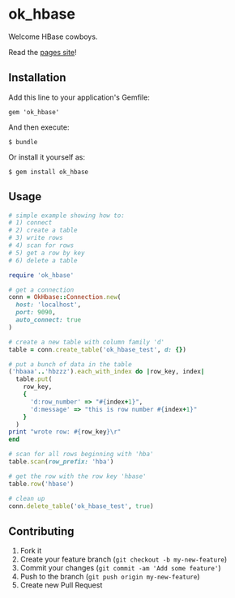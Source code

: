 # ok_hbase

Welcome HBase cowboys.

Read the [pages site](http://okcwest.github.io/ok_hbase/)!

## Installation

Add this line to your application's Gemfile:

    gem 'ok_hbase'

And then execute:

    $ bundle

Or install it yourself as:

    $ gem install ok_hbase

## Usage

```ruby
# simple example showing how to:
# 1) connect
# 2) create a table
# 3) write rows
# 4) scan for rows
# 5) get a row by key
# 6) delete a table

require 'ok_hbase'

# get a connection
conn = OkHbase::Connection.new(
  host: 'localhost',
  port: 9090,
  auto_connect: true
)

# create a new table with column family 'd'
table = conn.create_table('ok_hbase_test', d: {})

# put a bunch of data in the table
('hbaaa'..'hbzzz').each_with_index do |row_key, index|
  table.put(
    row_key,
    {
      'd:row_number' => "#{index+1}",
      'd:message' => "this is row number #{index+1}"
    }
  )
print "wrote row: #{row_key}\r"
end

# scan for all rows beginning with 'hba'
table.scan(row_prefix: 'hba')

# get the row with the row key 'hbase'
table.row('hbase')

# clean up
conn.delete_table('ok_hbase_test', true)
```

## Contributing

1. Fork it
2. Create your feature branch (`git checkout -b my-new-feature`)
3. Commit your changes (`git commit -am 'Add some feature'`)
4. Push to the branch (`git push origin my-new-feature`)
5. Create new Pull Request
